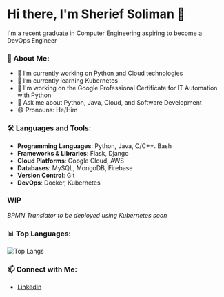 # Hi there, I'm Sherief Soliman 👋

I'm a recent graduate in Computer Engineering aspiring to become a DevOps Engineer

### 🚀 About Me:
- 🔭 I’m currently working on Python and Cloud technologies
- 🌱 I’m currently learning Kubernetes
- 👯 I'm working on the Google Professional Certificate for IT Automation with Python
- 💬 Ask me about Python, Java, Cloud, and Software Development
- 😄 Pronouns: He/Him

### 🛠️ Languages and Tools:
- **Programming Languages**: Python, Java, C/C++. Bash
- **Frameworks & Libraries**: Flask, Django
- **Cloud Platforms**: Google Cloud, AWS
- **Databases**: MySQL, MongoDB, Firebase
- **Version Control**: Git
- **DevOps**: Docker, Kubernetes

###  WIP
  _BPMN Translator to be deployed using Kubernetes soon_



### 📊 Top Languages:
![Top Langs](https://github-readme-stats.vercel.app/api/top-langs/?username=SheriefS&layout=compact&theme=cobalt,html&langs_count=5)

### 📫 Connect with Me:
- [LinkedIn](www.linkedin.com/in/sherief-soliman-2a6851209)
